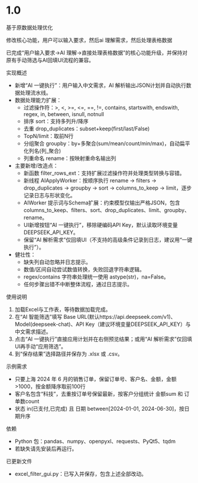 

# 1.0

基于原数据处理优化

修改核心功能，用户可以输入要求，然后ai 理解需求，然后处理表格数据


已完成“用户输入要求→AI 理解→直接处理表格数据”的核心功能升级，并保持对原有手动筛选与AI回填UI流程的兼容。

实现概述
- 新增“AI 一键执行”：用户输入中文需求，AI 解析输出JSON计划并自动执行数据处理流水线。
- 数据处理能力扩展：
  - 过滤操作符：>, <, >=, <=, ==, !=, contains, startswith, endswith, regex, in, between, isnull, notnull
  - 排序 sort：支持多列升/降序
  - 去重 drop_duplicates：subset+keep(first/last/False)
  - TopN/limit：取前N行
  - 分组聚合 groupby：by+多聚合(sum/mean/count/min/max)，自动扁平化列名(列_聚合)
  - 列重命名 rename：按映射重命名输出列
- 主要新增/改造点：
  - 新函数 filter_rows_ext：支持扩展过滤操作符并处理类型转换与容错。
  - 新线程 AIApplyWorker：按顺序执行 rename → filters → drop_duplicates → groupby → sort → columns_to_keep → limit，逐步记录日志与形状变化。
  - AIWorker 提示词与Schema扩展：约束模型仅输出严格JSON，包含 columns_to_keep、filters、sort、drop_duplicates、limit、groupby、rename。
  - UI新增按钮“AI 一键执行”，移除硬编码API Key，默认读取环境变量 DEEPSEEK_API_KEY。
  - 保留“AI 解析需求”仅回填UI（不支持的高级条件记录到日志，建议用“一键执行”）。
- 健壮性：
  - 缺失列自动忽略并日志提示。
  - 数值/区间自动尝试数值转换，失败回退字符串逻辑。
  - regex/contains 字符串处理统一使用 astype(str)，na=False。
  - 任何步骤出错不中断整体流程，通过日志提示。

使用说明
1) 加载Excel与工作表，等待数据加载完成。
2) 在“AI 智能筛选”填写 Base URL(默认https://api.deepseek.com/v1)、Model(deepseek-chat)、API Key（建议环境变量DEEPSEEK_API_KEY）与中文需求描述。
3) 点击“AI 一键执行”直接应用计划并在右侧预览结果；或用“AI 解析需求”仅回填UI再手动“应用筛选”。
4) 到“保存结果”选择路径并保存为 .xlsx 或 .csv。

示例需求
- 只要上海 2024 年 6 月的销售订单，保留订单号、客户名、金额，金额>1000，按金额降序取前100行
- 客户名包含“科技”，去重按订单号保留最新，按客户分组统计 金额sum 和 订单数count
- 状态 in(已支付,已完成) 且 日期 between[2024-01-01, 2024-06-30]，按日期升序

依赖
- Python 包：pandas、numpy、openpyxl、requests、PyQt5、tqdm
- 若缺失请先安装后再运行。

已更新文件
- excel_filter_gui.py：已写入并保存，包含上述全部改动。